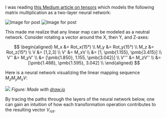 I was reading [this Medium article on tensors](https://medium.com/@quantumsteinke/whats-the-difference-between-a-matrix-and-a-tensor-4505fbdc576c) which models the following matrix multiplication as a two-layer neural network:

![Image for post](https://miro.medium.com/max/756/1*Bxba1gx4ec2h9qe7UNPvMg.png)
![Image for post](https://miro.medium.com/max/496/1*GTdVep66Ln4N4Zd2JnSXbQ.png)

This made me realize that any linear map can be modeled as a neutral network. Consider rotating a vector around the X, then Y, and Z-axes:

$$
\begin{aligned}
M_x &= Rot_x(15°) \\
M_y &= Rot_y(15°) \\
M_z &= Rot_z(15°) \\
V &= [1,2,3] \\
V' &= M_xV \\
&= [1, \pmb{1.155}, \pmb{3.415}] \\
V'' &= M_yV' \\
&= [\pmb{1.850}, 1.155, \pmb{3.042}] \\
V''' &= M_zV'' \\
&= [\pmb{1.488}, \pmb{1.595}, 3.042] \\
\end{aligned}
$$

Here is a neural network visualizing the linear mapping sequence $M_zM_yM_xV$:

![](https://1.bp.blogspot.com/-YTDB2hrFi9I/Xx4V06dJjXI/AAAAAAAAJ28/CY6v_QTgHh0wDJ9hWvIuOJ3J4fHrfAdTQCLcBGAsYHQ/d/rotations.png)
*Figure: Made with [draw.io](https://draw.io/)*

By tracing the paths through the layers of the neural network below, one can gain an intuition of how each transformation operation contributes to the resulting vector $V_{rot}$.
